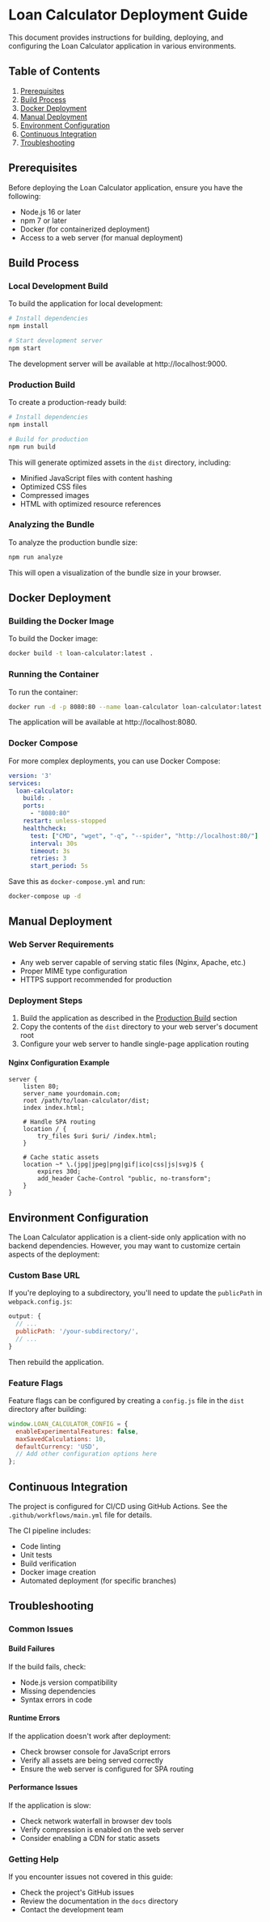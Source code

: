 # Loan Calculator Deployment Guide

This document provides instructions for building, deploying, and configuring the Loan Calculator application in various environments.

## Table of Contents

1. [Prerequisites](#prerequisites)
2. [Build Process](#build-process)
3. [Docker Deployment](#docker-deployment)
4. [Manual Deployment](#manual-deployment)
5. [Environment Configuration](#environment-configuration)
6. [Continuous Integration](#continuous-integration)
7. [Troubleshooting](#troubleshooting)

## Prerequisites

Before deploying the Loan Calculator application, ensure you have the following:

- Node.js 16 or later
- npm 7 or later
- Docker (for containerized deployment)
- Access to a web server (for manual deployment)

## Build Process

### Local Development Build

To build the application for local development:

```bash
# Install dependencies
npm install

# Start development server
npm start
```

The development server will be available at http://localhost:9000.

### Production Build

To create a production-ready build:

```bash
# Install dependencies
npm install

# Build for production
npm run build
```

This will generate optimized assets in the `dist` directory, including:
- Minified JavaScript files with content hashing
- Optimized CSS files
- Compressed images
- HTML with optimized resource references

### Analyzing the Bundle

To analyze the production bundle size:

```bash
npm run analyze
```

This will open a visualization of the bundle size in your browser.

## Docker Deployment

### Building the Docker Image

To build the Docker image:

```bash
docker build -t loan-calculator:latest .
```

### Running the Container

To run the container:

```bash
docker run -d -p 8080:80 --name loan-calculator loan-calculator:latest
```

The application will be available at http://localhost:8080.

### Docker Compose

For more complex deployments, you can use Docker Compose:

```yaml
version: '3'
services:
  loan-calculator:
    build: .
    ports:
      - "8080:80"
    restart: unless-stopped
    healthcheck:
      test: ["CMD", "wget", "-q", "--spider", "http://localhost:80/"]
      interval: 30s
      timeout: 3s
      retries: 3
      start_period: 5s
```

Save this as `docker-compose.yml` and run:

```bash
docker-compose up -d
```

## Manual Deployment

### Web Server Requirements

- Any web server capable of serving static files (Nginx, Apache, etc.)
- Proper MIME type configuration
- HTTPS support recommended for production

### Deployment Steps

1. Build the application as described in the [Production Build](#production-build) section
2. Copy the contents of the `dist` directory to your web server's document root
3. Configure your web server to handle single-page application routing

#### Nginx Configuration Example

```nginx
server {
    listen 80;
    server_name yourdomain.com;
    root /path/to/loan-calculator/dist;
    index index.html;

    # Handle SPA routing
    location / {
        try_files $uri $uri/ /index.html;
    }

    # Cache static assets
    location ~* \.(jpg|jpeg|png|gif|ico|css|js|svg)$ {
        expires 30d;
        add_header Cache-Control "public, no-transform";
    }
}
```

## Environment Configuration

The Loan Calculator application is a client-side only application with no backend dependencies. However, you may want to customize certain aspects of the deployment:

### Custom Base URL

If you're deploying to a subdirectory, you'll need to update the `publicPath` in `webpack.config.js`:

```javascript
output: {
  // ...
  publicPath: '/your-subdirectory/',
  // ...
}
```

Then rebuild the application.

### Feature Flags

Feature flags can be configured by creating a `config.js` file in the `dist` directory after building:

```javascript
window.LOAN_CALCULATOR_CONFIG = {
  enableExperimentalFeatures: false,
  maxSavedCalculations: 10,
  defaultCurrency: 'USD',
  // Add other configuration options here
};
```

## Continuous Integration

The project is configured for CI/CD using GitHub Actions. See the `.github/workflows/main.yml` file for details.

The CI pipeline includes:
- Code linting
- Unit tests
- Build verification
- Docker image creation
- Automated deployment (for specific branches)

## Troubleshooting

### Common Issues

#### Build Failures

If the build fails, check:
- Node.js version compatibility
- Missing dependencies
- Syntax errors in code

#### Runtime Errors

If the application doesn't work after deployment:
- Check browser console for JavaScript errors
- Verify all assets are being served correctly
- Ensure the web server is configured for SPA routing

#### Performance Issues

If the application is slow:
- Check network waterfall in browser dev tools
- Verify compression is enabled on the web server
- Consider enabling a CDN for static assets

### Getting Help

If you encounter issues not covered in this guide:
- Check the project's GitHub issues
- Review the documentation in the `docs` directory
- Contact the development team
